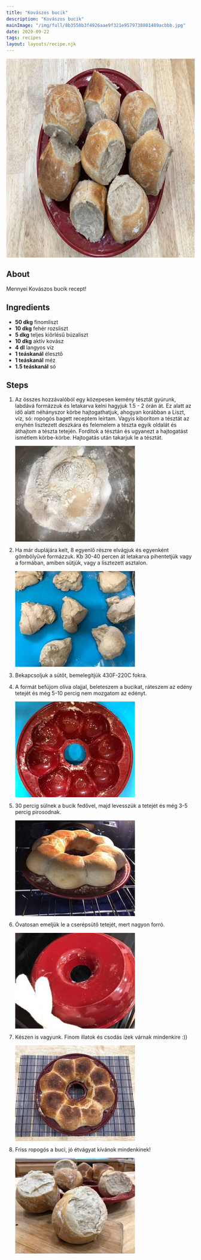 ```yaml
---
title: "Kovászos bucik"
description: "Kovászos bucik"
mainImage: "/img/full/8b3550b3f4926aae9f321e9579738801489acbbb.jpg"
date: 2020-09-22
tags: recipes
layout: layouts/recipe.njk
---
```

                        
<p align="center"><a href="https://cookpad.com/hu/receptek/13693996-kovaszos-bucik" rel="Recipe source page"><img width="751" height="532" src="/img/full/8b3550b3f4926aae9f321e9579738801489acbbb.jpg"/></a></p>

## About
Mennyei Kovászos bucik recept! 

>  

## Ingredients
* **50 dkg** finomliszt
* **10 dkg** fehér rozsliszt
* **5 dkg** teljes kiőrlésű búzaliszt
* **10 dkg** aktív kovász
* **4 dl** langyos víz
* **1 teáskanál** élesztő
* **1 teáskanál** méz
* **1.5 teáskanál** só

## Steps

1. Az összes hozzávalóból egy közepesen kemény tésztát gyúrunk, labdává formázzuk és letakarva kelni hagyjuk 1.5 - 2 órán át. Ez alatt az idő alatt néhányszor körbe hajtogathatjuk, ahogyan korábban a Liszt, víz, só: ropogós bagett receptem leírtam. Vagyis kiborítom a tésztát az enyhén lisztezett deszkára és felemelem a tészta egyik oldalát és áthajtom a tészta tetején. Fordítok a tésztán és ugyanezt a hajtogatást ismétlem körbe-körbe. Hajtogatás után takarjuk le a tésztát.
 
    <p><img width="320" height="256" align="left" src="/img/full/1cc05b03d4a90a558318d0e0f5b8059b3dda3c7a.jpg"/></p><div style="clear: both"/>

2. Ha már duplájára kelt, 8 egyenlő részre elvágjuk és egyenként gömbölyűvé formázzuk. Kb 30-40 percen át letakarva pihentetjük vagy a formában, amiben sütjük, vagy a lisztezett asztalon.
 
    <p><img width="320" height="256" align="left" src="/img/full/b6bd68f0d6d7d6c64553de4c1ade77ff8100c723.jpg"/></p><div style="clear: both"/>

3. Bekapcsoljuk a sütőt, bemelegítjük 430F-220C fokra.
 
    <div style="clear: both"/>

4. A formát befújom olíva olajjal, beleteszem a bucikat, ráteszem az edény tetejét és még 5-10 percig nem mozgatom az edényt.
 
    <p><img width="320" height="256" align="left" src="/img/full/468acfe65f72761b85feb6a1352d0d844f3018a0.jpg"/></p><div style="clear: both"/>

5. 30 percig sülnek a bucik fedővel, majd levesszük a tetejét és még 3-5 percig pirosodnak.
 
    <p><img width="320" height="256" align="left" src="/img/full/dc07d36935a1f600add1bbbf916eb78b04676fb0.jpg"/></p><div style="clear: both"/>

6. Óvatosan emeljük le a cserépsütő tetejét, mert nagyon forró.
 
    <p><img width="320" height="256" align="left" src="/img/full/be61277d337d09957b74d409e10d3df9da3c536c.jpg"/></p><div style="clear: both"/>

7. Készen is vagyunk. Finom illatok és csodás ízek várnak mindenkire :))
 
    <p><img width="320" height="256" align="left" src="/img/full/b73e2e729a8339bcbe0f92200f090d1740391e4a.jpg"/></p><div style="clear: both"/>

8. Friss ropogós a buci, jó étvágyat kívánok mindenkinek!
 
    <p><img width="320" height="256" align="left" src="/img/full/dfbfd36666320b470e06b092ab4da9b4e9fb98f3.jpg"/></p><div style="clear: both"/>

